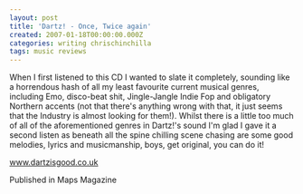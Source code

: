 ```yaml
---
layout: post
title: 'Dartz! - Once, Twice again'
created: 2007-01-18T00:00:00.000Z
categories: writing chrischinchilla
tags: music reviews
---
```


When I first listened to this CD I wanted to slate it completely, sounding like a horrendous hash of all my least favourite current musical genres, including Emo, disco-beat shit, Jingle-Jangle Indie Fop and obligatory Northern accents (not that there's anything wrong with that, it just seems that the Industry is almost looking for them!). Whilst there is a little too much of all of the aforementioned genres in Dartz!'s sound I'm glad I gave it a second listen as beneath all the spine chilling scene chasing are some good melodies, lyrics and musicmanship, boys, get original, you can do it!

<a href='http://www.dartzisgood.co.uk' target='_blank'>www.dartzisgood.co.uk</a>

Published in Maps Magazine
